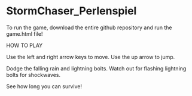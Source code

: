 # StormChaser_Perlenspiel

To run the game, download the entire github repository and run the game.html file!

HOW TO PLAY

Use the left and right arrow keys to move.
Use the up arrow to jump.

Dodge the falling rain and lightning bolts.
Watch out for flashing lightning bolts for shockwaves.

See how long you can survive!